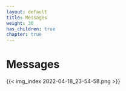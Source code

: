 ```yaml
---
layout: default
title: Messages
weight: 30
has_children: true
chapter: true
---
```


# Messages

{{< img_index 2022-04-18_23-54-58.png >}}



